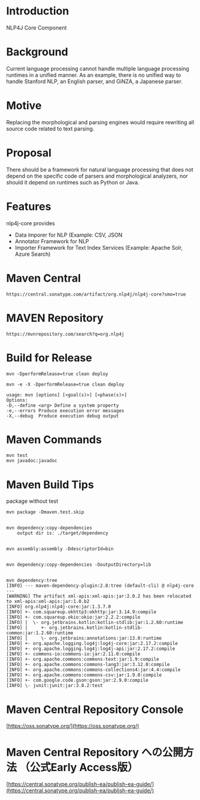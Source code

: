 # Introduction 

NLP4J Core Component

# Background

Current language processing cannot handle multiple language processing runtimes in a unified manner. As an example, there is no unified way to handle Stanford NLP, an English parser, and GiNZA, a Japanese parser.

# Motive

Replacing the morphological and parsing engines would require rewriting all source code related to text parsing.

# Proposal

There should be a framework for natural language processing that does not depend on the specific code of parsers and morphological analyzers, nor should it depend on runtimes such as Python or Java.


# Features

nlp4j-core provides

- Data imporer for NLP (Example: CSV, JSON
- Annotator Framework for NLP
- Importer Framework for Text Index Services (Example: Apache Solr, Azure Search)

# Maven Central

	https://central.sonatype.com/artifact/org.nlp4j/nlp4j-core?smo=true

# MAVEN Repository

	https://mvnrepository.com/search?q=org.nlp4j


# Build for Release

	mvn -DperformRelease=true clean deploy

	mvn -e -X -DperformRelease=true clean deploy
	
	usage: mvn [options] [<goal(s)>] [<phase(s)>]
	Options:
	-D,--define <arg> Define a system property
	-e,--errors Produce execution error messages
	-X,--debug  Produce execution debug output
	
# Maven Commands

	mvn test
	mvn javadoc:javadoc

# Maven Build Tips

package without test

	mvn package -Dmaven.test.skip


	mvn dependency:copy-dependencies
		output dir is: ./target/dependency


	mvn assembly:assembly -DdescriptorId=bin


	mvn dependency:copy-dependencies -DoutputDirectory=lib
	

	mvn dependency:tree
	[INFO] --- maven-dependency-plugin:2.8:tree (default-cli) @ nlp4j-core ---
	[WARNING] The artifact xml-apis:xml-apis:jar:2.0.2 has been relocated to xml-apis:xml-apis:jar:1.0.b2
	[INFO] org.nlp4j:nlp4j-core:jar:1.3.7.0
	[INFO] +- com.squareup.okhttp3:okhttp:jar:3.14.9:compile
	[INFO] +- com.squareup.okio:okio:jar:2.2.2:compile
	[INFO] |  \- org.jetbrains.kotlin:kotlin-stdlib:jar:1.2.60:runtime
	[INFO] |     +- org.jetbrains.kotlin:kotlin-stdlib-common:jar:1.2.60:runtime
	[INFO] |     \- org.jetbrains:annotations:jar:13.0:runtime
	[INFO] +- org.apache.logging.log4j:log4j-core:jar:2.17.2:compile
	[INFO] +- org.apache.logging.log4j:log4j-api:jar:2.17.2:compile
	[INFO] +- commons-io:commons-io:jar:2.11.0:compile
	[INFO] +- org.apache.commons:commons-text:jar:1.9:compile
	[INFO] +- org.apache.commons:commons-lang3:jar:3.12.0:compile
	[INFO] +- org.apache.commons:commons-collections4:jar:4.4:compile
	[INFO] +- org.apache.commons:commons-csv:jar:1.9.0:compile
	[INFO] +- com.google.code.gson:gson:jar:2.9.0:compile
	[INFO] \- junit:junit:jar:3.8.2:test

# Maven Central Repository Console

[https://oss.sonatype.org/](https://oss.sonatype.org/)		


# Maven Central Repository への公開方法 （公式Early Access版）

[https://central.sonatype.org/publish-ea/publish-ea-guide/](https://central.sonatype.org/publish-ea/publish-ea-guide/)


